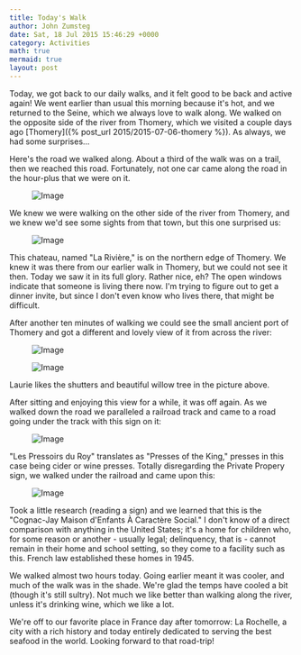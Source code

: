 ```yaml
---
title: Today's Walk
author: John Zumsteg
date: Sat, 18 Jul 2015 15:46:29 +0000
category: Activities
math: true
mermaid: true
layout: post
---
```

Today, we got back to our daily walks, and it felt good to be back and active again! We went earlier than usual this morning because it's hot, and we returned to the Seine, which we always love to walk along. We walked on the opposite side of the river from Thomery, which we visited a couple days ago [Thomery]({% post_url 2015/2015-07-06-thomery %}). As always, we had some surprises...

Here's the road we walked along. About a third of the walk was on a trail, then we reached this road. Fortunately, not one car came along the road in the hour-plus that we were on it.

<figure>	<img class = "portrait" src="{{"/assets/images/2015/07/DSC09078.jpg" | prepend: site.baseurl  }}" alt="Image" />
	<figcaption></figcaption>
</figure>


We knew we were walking on the other side of the river from Thomery, and we knew we'd see some sights from that town, but this one surprised us:
<figure>
	<img class = "landscape" src="{{"/assets/images/2015/07/DSC09059.jpg" | prepend: site.baseurl  }}" alt="Image" />
	<figcaption></figcaption>
</figure>

This chateau, named "La Rivière," is on the northern edge of Thomery. We knew it was there from our earlier walk in Thomery, but we could not see it then. Today we saw it in its full glory. Rather nice, eh? The open windows indicate that someone is living there now. I'm trying to figure out to get a dinner invite, but since I don't even know who lives there, that might be difficult.

After another ten minutes of walking we could see the small ancient port of Thomery and got a different and lovely view of it from across the river:
<figure>
	<img class = "landscape" src="{{"/assets/images/2015/07/DSC09064.jpg" | prepend: site.baseurl  }}" alt="Image" />
	<figcaption></figcaption>
</figure>



<figure>
	<img class = "landscape" src="{{"/assets/images/2015/07/DSC09072.jpg" | prepend: site.baseurl  }}" alt="Image" />
	<figcaption></figcaption>
</figure>


Laurie likes the shutters and beautiful willow tree in the picture above.

After sitting and enjoying this view for a while, it was off again. As we walked down the road we paralleled a railroad track and came to a road going under the track with this sign on it:
<figure>
	<img class = "landscape" src="{{"/assets/images/2015/07/DSC09076.jpg" | prepend: site.baseurl  }}" alt="Image" />
	<figcaption></figcaption>
</figure>


"Les Pressoirs du Roy" translates as "Presses of the King," presses in this case being cider or wine presses. Totally disregarding the Private Propery sign, we walked under the railroad and came upon this:
<figure>
	<img class = "landscape" src="{{"/assets/images/2015/07/DSC09074.jpg" | prepend: site.baseurl  }}" alt="Image" />
	<figcaption></figcaption>
</figure>


Took a little research (reading a sign) and we learned that this is the "Cognac-Jay Maison d'Enfants À Caractère Social." I don't know of a direct comparison with anything in the United States; it's a home for children who, for some reason or another - usually legal; delinquency, that is - cannot remain in their home and school setting, so they come to a facility such as this. French law established these homes in 1945.

We walked almost two hours today. Going earlier meant it was cooler, and much of the walk was in the shade. We're glad the temps have cooled a bit (though it's still sultry). Not much we like better than walking along the river, unless it's drinking wine, which we like a lot.

We're off to our favorite place in France day after tomorrow: La Rochelle, a city with a rich history and today entirely dedicated to serving the best seafood in the world. Looking forward to that road-trip!
